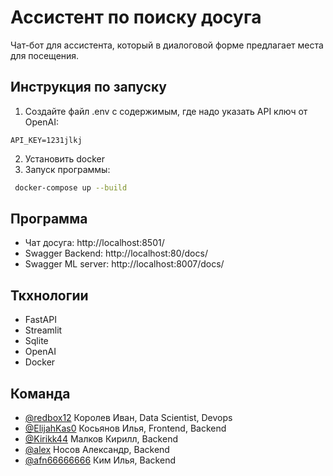 
# Ассистент по поиску досуга

Чат-бот для ассистента, который в диалоговой форме предлагает места для посещения.


## Инструкция по запуску

1. Создайте файл .env с содержимым, где надо указать API ключ от OpenAI:
```
API_KEY=1231jlkj 
```
2. Установить docker
3. Запуск программы:
```bash
 docker-compose up --build
```


## Программа
- Чат досуга: http://localhost:8501/
- Swagger Backend: http://localhost:80/docs/
- Swagger ML server: http://localhost:8007/docs/


## Ткхнологии
- FastAPI
- Streamlit
- Sqlite
- OpenAI
- Docker

## Команда

- [@redbox12](https://www.github.com/redbox12) Королев Иван, Data Scientist, Devops
- [@ElijahKas0](https://www.github.com/ElijahWood228) Косьянов Илья, Frontend, Backend
- [@Kirikk44](https://www.github.com/Kirikk44) Малков Кирилл, Backend
- [@alex](https://www.github.com/) Носов Александр, Backend
- [@afn66666666](https://www.github.com/afn66666666) Ким Илья, Backend



